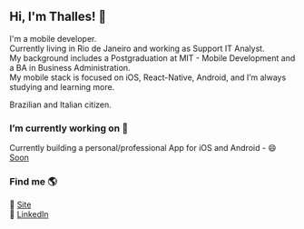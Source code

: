 ## Hi, I'm Thalles! 👋

I'm a mobile developer. <br>
Currently living in Rio de Janeiro and working as Support IT Analyst. <br>
My background includes a Postgraduation at MIT - Mobile Development and a BA in Business Administration. <br>
My mobile stack is focused on iOS, React-Native, Android, and I’m always studying and learning more. <br>

Brazilian and Italian citizen.

### I’m currently working on 🔭

Currently building a personal/professional App for iOS and Android - 😄 [Soon](https://github.com/thallesmarchetti)  <br>

### Find me 🌎

🚀 [Site](https://thallesmarchetti.vercel.app/) <br>
💼 [LinkedIn](www.linkedin.com/in/thallesmarchetti) <br>
